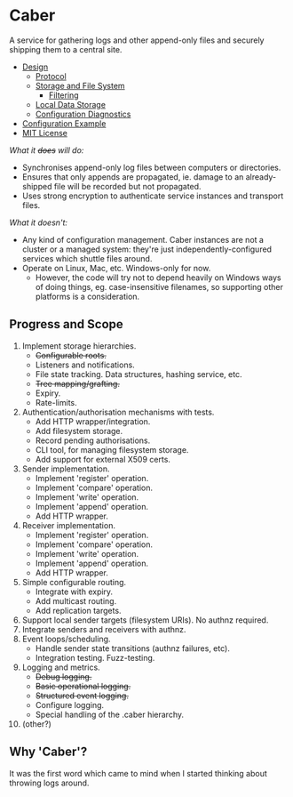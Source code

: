 # Caber

A service for gathering logs and other append-only files and securely shipping
them to a central site.

* [Design](Documentation/Design.md)
  * [Protocol](Documentation/Design.Protocol.md)
  * [Storage and File System](Documentation/Design.FileSystem.md)
    * [Filtering](Documentation/Design.FileSystem.Filters.md)
  * [Local Data Storage](Documentation/Design.LocalStorage.md)
  * [Configuration Diagnostics](Documentation/Design.ConfigurationDiagnostics.md)
* [Configuration Example](Documentation/Example.md)
* [MIT License](LICENSE.txt)

_What it ~~does~~ will do:_

* Synchronises append-only log files between computers or directories.
* Ensures that only appends are propagated, ie. damage to an already-shipped
  file will be recorded but not propagated.
* Uses strong encryption to authenticate service instances and transport
  files.

_What it doesn't:_

* Any kind of configuration management. Caber instances are not a cluster or
  a managed system: they're just independently-configured services which
  shuttle files around.
* Operate on Linux, Mac, etc. Windows-only for now.
  * However, the code will try not to depend heavily on Windows ways of doing
    things, eg. case-insensitive filenames, so supporting other platforms is a
    consideration.

## Progress and Scope

1. Implement storage hierarchies.
   * ~~Configurable roots.~~
   * Listeners and notifications.
   * File state tracking. Data structures, hashing service, etc.
   * ~~Tree mapping/grafting.~~
   * Expiry.
   * Rate-limits.
1. Authentication/authorisation mechanisms with tests.
   * Add HTTP wrapper/integration.
   * Add filesystem storage.
   * Record pending authorisations.
   * CLI tool, for managing filesystem storage.
   * Add support for external X509 certs.
1. Sender implementation.
   * Implement 'register' operation.
   * Implement 'compare' operation.
   * Implement 'write' operation.
   * Implement 'append' operation.
   * Add HTTP wrapper.
1. Receiver implementation.
   * Implement 'register' operation.
   * Implement 'compare' operation.
   * Implement 'write' operation.
   * Implement 'append' operation.
   * Add HTTP wrapper.
1. Simple configurable routing.
   * Integrate with expiry.
   * Add multicast routing.
   * Add replication targets.
1. Support local sender targets (filesystem URIs). No authnz required.
1. Integrate senders and receivers with authnz.
1. Event loops/scheduling.
   * Handle sender state transitions (authnz failures, etc).
   * Integration testing. Fuzz-testing.
1. Logging and metrics.
   * ~~Debug logging.~~
   * ~~Basic operational logging.~~
   * ~~Structured event logging.~~
   * Configure logging.
   * Special handling of the .caber hierarchy.
1. (other?)

## Why 'Caber'?

It was the first word which came to mind when I started thinking about
throwing logs around.
